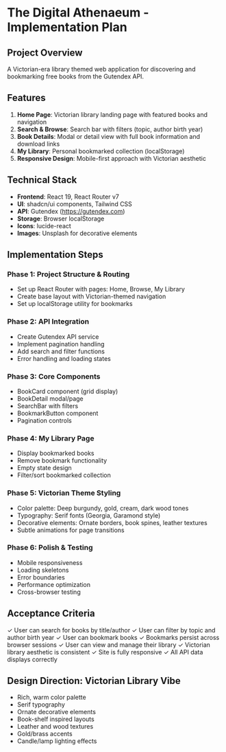 # The Digital Athenaeum - Implementation Plan

## Project Overview
A Victorian-era library themed web application for discovering and bookmarking free books from the Gutendex API.

## Features
1. **Home Page**: Victorian library landing page with featured books and navigation
2. **Search & Browse**: Search bar with filters (topic, author birth year)
3. **Book Details**: Modal or detail view with full book information and download links
4. **My Library**: Personal bookmarked collection (localStorage)
5. **Responsive Design**: Mobile-first approach with Victorian aesthetic

## Technical Stack
- **Frontend**: React 19, React Router v7
- **UI**: shadcn/ui components, Tailwind CSS
- **API**: Gutendex (https://gutendex.com)
- **Storage**: Browser localStorage
- **Icons**: lucide-react
- **Images**: Unsplash for decorative elements

## Implementation Steps

### Phase 1: Project Structure & Routing
- Set up React Router with pages: Home, Browse, My Library
- Create base layout with Victorian-themed navigation
- Set up localStorage utility for bookmarks

### Phase 2: API Integration
- Create Gutendex API service
- Implement pagination handling
- Add search and filter functions
- Error handling and loading states

### Phase 3: Core Components
- BookCard component (grid display)
- BookDetail modal/page
- SearchBar with filters
- BookmarkButton component
- Pagination controls

### Phase 4: My Library Page
- Display bookmarked books
- Remove bookmark functionality
- Empty state design
- Filter/sort bookmarked collection

### Phase 5: Victorian Theme Styling
- Color palette: Deep burgundy, gold, cream, dark wood tones
- Typography: Serif fonts (Georgia, Garamond style)
- Decorative elements: Ornate borders, book spines, leather textures
- Subtle animations for page transitions

### Phase 6: Polish & Testing
- Mobile responsiveness
- Loading skeletons
- Error boundaries
- Performance optimization
- Cross-browser testing

## Acceptance Criteria
✓ User can search for books by title/author
✓ User can filter by topic and author birth year
✓ User can bookmark books
✓ Bookmarks persist across browser sessions
✓ User can view and manage their library
✓ Victorian library aesthetic is consistent
✓ Site is fully responsive
✓ All API data displays correctly

## Design Direction: Victorian Library Vibe
- Rich, warm color palette
- Serif typography
- Ornate decorative elements
- Book-shelf inspired layouts
- Leather and wood textures
- Gold/brass accents
- Candle/lamp lighting effects
